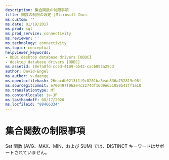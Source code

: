 ```yaml
---
description: 集合関数の制限事項
title: 関数の制限の設定 |Microsoft Docs
ms.custom: ''
ms.date: 01/19/2017
ms.prod: sql
ms.prod_service: connectivity
ms.reviewer: ''
ms.technology: connectivity
ms.topic: conceptual
helpviewer_keywords:
- ODBC desktop database drivers [ODBC]
- desktop database drivers [ODBC]
ms.assetid: 18e7a0fd-cc5d-4109-b542-cac6893a29c3
author: David-Engel
ms.author: v-daenge
ms.openlocfilehash: 26eacdb0213f1f9c8201ba8eae836a752819e98f
ms.sourcegitcommit: e700497f962e4c2274df16d9e651059b42ff1a10
ms.translationtype: MT
ms.contentlocale: ja-JP
ms.lasthandoff: 08/17/2020
ms.locfileid: "88466334"
---
```

# <a name="set-functions-limitations"></a>集合関数の制限事項
Set 関数 (AVG、MAX、MIN、および SUM) では、DISTINCT キーワードはサポートされていません。
